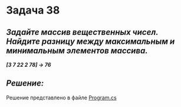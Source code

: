 # Задача 38

## ***Задайте массив вещественных чисел. Найдите разницу между максимальным и минимальным элементов массива.***

***[3 7 22 2 78] -> 76***






## ***Решение:***

Решение представлено в файле [Program.cs](Program.cs)